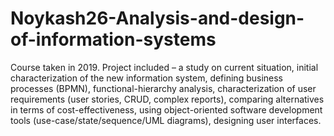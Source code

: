 # Noykash26-Analysis-and-design-of-information-systems
Course taken in 2019. Project included – a study on current situation, initial characterization of the new information system, defining business processes (BPMN), functional-hierarchy analysis, characterization of user requirements (user stories, CRUD, complex reports), comparing alternatives in terms of cost-effectiveness, using object-oriented software development tools (use-case/state/sequence/UML diagrams), designing user interfaces. 
